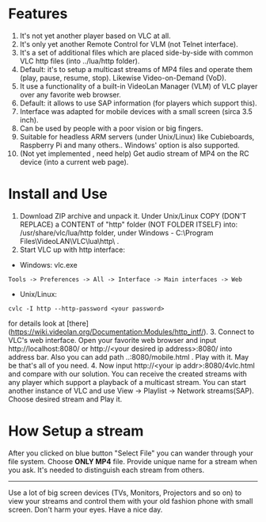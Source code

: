 # Features
1. It's not yet another player based on VLC at all.
2. It's only yet another Remote Control for VLM (not Telnet interface).
3. It's a set of additional files which are placed side-by-side with common VLC http files (into ../lua/http folder).
4. Default: it's to setup a multicast streams of MP4 files and operate them (play, pause, resume, stop). Likewise Video-on-Demand (VoD).
5. It use a functionality of a built-in VideoLan Manager (VLM) of VLC player over any favorite web browser.
6. Default: it allows to use SAP information (for players which support this).
7. Interface was adapted for mobile devices with a small screen (sirca 3.5 inch).
8. Can be used by people with a poor vision or big fingers.
9. Suitable for headless ARM servers (under Unix/Linux) like Cubieboards, Raspberry Pi and many others.. Windows' option is also supported.
10. (Not yet implemented , need help) Get audio stream of MP4 on the RC device (into a current web page).

# Install and Use
1. Download ZIP archive and unpack it. Under Unix/Linux COPY (DON'T REPLACE) a CONTENT of "http" folder (NOT FOLDER ITSELF) into: /usr/share/vlc/lua/http folder, under Windows - C:\Program Files\VideoLAN\VLC\lua\http\ .
2. Start VLC up with http interface:
 * Windows: vlc.exe
  ```
  Tools -> Preferences -> All -> Interface -> Main interfaces -> Web
  ```
 * Unix/Linux: 
  ```
  cvlc -I http --http-password <your password>
  ```
 for details look at [there] (https://wiki.videolan.org/Documentation:Modules/http_intf/).
3. Connect to VLC's web interface. Open your favorite web browser and input http://localhost:8080/ or http://\<your desired ip address\>:8080/ into address bar. Also you can add path ..:8080/mobile.html . Play with it. May be that's all of you need.
4. Now input http://\<your ip addr\>:8080/4vlc.html and compare with our solution. You can receive the created streams with any player which support a playback of a multicast stream. You can start another instance of VLC and use View -> Playlist -> Network streams(SAP). Choose desired stream and Play it.

# How Setup a stream
After you clicked on blue button "Select File" you can wander through your file system. Choose **ONLY MP4** file. Provide unique name for a stream when you ask. It's needed to distinguish each stream from others.

---
Use a lot of big screen devices (TVs, Monitors, Projectors and so on) to view your streams and control them with your old fashion phone with small screen. Don't harm your eyes. Have a nice day.
